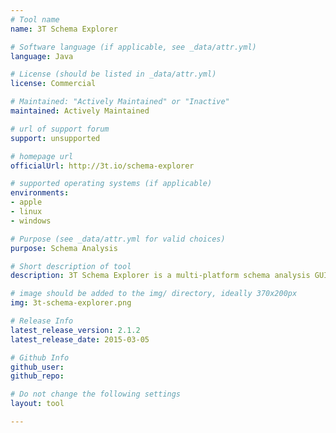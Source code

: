 ```yaml
---
# Tool name
name: 3T Schema Explorer

# Software language (if applicable, see _data/attr.yml)
language: Java

# License (should be listed in _data/attr.yml)
license: Commercial

# Maintained: "Actively Maintained" or "Inactive"
maintained: Actively Maintained

# url of support forum
support: unsupported

# homepage url
officialUrl: http://3t.io/schema-explorer

# supported operating systems (if applicable)
environments:
- apple
- linux
- windows

# Purpose (see _data/attr.yml for valid choices)
purpose: Schema Analysis

# Short description of tool
description: 3T Schema Explorer is a multi-platform schema analysis GUI tool for MongoDB with full support for MongoDB 3.0

# image should be added to the img/ directory, ideally 370x200px
img: 3t-schema-explorer.png

# Release Info
latest_release_version: 2.1.2
latest_release_date: 2015-03-05

# Github Info
github_user: 
github_repo: 

# Do not change the following settings
layout: tool

---
```

